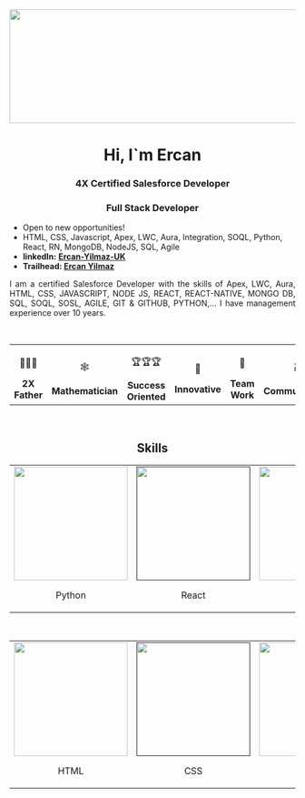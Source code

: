 <img src="https://www.mastercard.com/news/media/vlfhx54n/cyber-tips-alt-banner.png?rnd=132791406581570000" width="1000" height="200">
<h1 align="center">Hi, I`m Ercan</h1>
<h3 align="center">4X Certified Salesforce Developer</h3>
<h3 align="center"> Full Stack Developer</h3>
<ul>
  <li>Open to new opportunities!</li>
  <li>HTML, CSS, Javascript, Apex, LWC, Aura, Integration, SOQL, Python, React, RN, MongoDB, NodeJS, SQL, Agile </li>
  <li><strong>linkedIn:</strong>  <a target="_blank" href="https://www.linkedin.com/in/ercan-yilmaz-uk"><strong>Ercan-Yilmaz-UK</strong></a> </li>
  <li><strong>Trailhead: </strong> <a href="https://trailblazer.me/id/ercanyilmaz" target="_blank"><strong>Ercan Yilmaz</strong></a> </li>
</ul>

<p align="justify">I am a certified Salesforce Developer with the skills of Apex, LWC, Aura, HTML, CSS, JAVASCRIPT, NODE JS, REACT, REACT-NATIVE, MONGO DB, SQL, SOQL, SOSL, AGILE, GIT & GITHUB, PYTHON,... I have management experience over 10 years.</p>



<p>&nbsp;</p>
<table width="100%" align="center">
  <tr>
    <td align="center">
      <p>👨‍👨‍🎓</p>
      <b>  2X  Father  </b>
    </td>
    <td align="center">
      <p>🕸️</p>
      <b> Mathematician </b>
    </td>
    <td align="center">
      <p>🏆🏆🏆</p>
      <b>Success Oriented</b>
    </td>
    <td align="center">
      <p>🚀</p>
      <b>  Innovative  </b>
    </td>
    <td align="center">
      <p>👥</p>
      <b>  Team Work  </b>
    </td>
    <td align="center">
      <p>🗃️</p>
      <b>  Communication </b>
    </td>    
  </tr>
</table>

<p>&nbsp;</p>

<h2 align="center">Skills</h2>


<table width="100%" align="center">
   
  <tr>
    <td align="center">
      <a href="https://www.python.org" target="_blank">
        <img src=" https://upload.wikimedia.org/wikipedia/commons/thumb/9/99/Unofficial_JavaScript_logo_2.svg/2048px-Unofficial_JavaScript_logo_2.svg.png  " width="200"/>
      </a>
     <p>Python</p> 
    </td>
    <td align="center">
      <a href="                    " target="_blank">
        <img src="       https://www.google.com/url?sa=i&url=https%3A%2F%2Fen.wikipedia.org%2Fwiki%2FPython_(programming_language)&psig=AOvVaw2VD-G5nWWnqEbhcHAl3HoF&ust=1663931751874000&source=images&cd=vfe&ved=0CAwQjRxqFwoTCNCOr_qiqPoCFQAAAAAdAAAAABAD          " width="200"/>
      </a>
      <p>React</p>
    </td>
    <td align="center">
      <a href="   https://en.wikipedia.org/wiki/SQL            " target="_blank">
        <img src="   https://en.wikipedia.org/wiki/SQL            " width="200"/>
      </a>
      <p>    SQL      </p>
    </td>
    <td align="center">
      <a href="   https://trailhead.salesforce.com/     " target="_blank">
        <img src=" https://upload.wikimedia.org/wikipedia/commons/thumb/9/99/Unofficial_JavaScript_logo_2.svg/2048px-Unofficial_JavaScript_logo_2.svg.png  " width="200"/>
      </a>
      <p> Salesforce  </p>
    </td>  
    <td align="center">
      <a href="  https://www.java.com/      " target="_blank">
        <img src="   https://upload.wikimedia.org/wikipedia/en/thumb/3/30/Java_programming_language_logo.svg/1200px-Java_programming_language_logo.svg.png     " width="200"/>
      </a>
      <p> Java </p>
    </td>  
    <td align="center">
      <a href=" https://www.javascript.com      " target="_blank">
        <img src="   https://upload.wikimedia.org/wikipedia/commons/thumb/9/99/Unofficial_JavaScript_logo_2.svg/2048px-Unofficial_JavaScript_logo_2.svg.png     " width="200"/>
      </a>
      <p> JavaScript  </p>
    </td>  
    <td>
      <a href="https://programmers.io/all-about-salesforce-apex-programming/#:~:text=Apex%20is%20an%20object%2Doriented,similar%20to%20that%20of%20Java." "target="_blank">
        <img src=" https://upload.wikimedia.org/wikipedia/commons/thumb/9/99/Unofficial_JavaScript_logo_2.svg/2048px-Unofficial_JavaScript_logo_2.svg.png" width="200"/>
                                  </a>
    <p>Apex</p>
    </td>
      <td>
      <a href="https://www.google.com" "target="_blank">
        <img src=" https://1.bp.blogspot.com/-SgEgl_mvceU/Xh84R-T7frI/AAAAAAAAA0g/LeguRKrk27oSGbBVRrULWoTW4MOxn9hZwCLcBGAsYHQ/s1600/lightning-web-components.png  " width="200"/>
                                  </a>
    <p>LWC</p>
    </td>
      <td>
      <a href="https://www.google.com" "target="_blank">
        <img src=" https://i.ytimg.com/vi/CiqCfsTrlLA/maxresdefault.jpg  " width="200"/>
      </a>
    <p>Aura</p>
    </td>
     </tr>
                                                                                      
                                                                                  
                                                                                      
</table>
<p>&nbsp;</p>

<table width="100%" align="center">
      <tr>
    <td align="center">
      <a href="https://www.python.org" target="_blank">
        <img src="  https://upload.wikimedia.org/wikipedia/commons/thumb/9/99/Unofficial_JavaScript_logo_2.svg/2048px-Unofficial_JavaScript_logo_2.svg.png   " width="200"/>
      </a>
     <p>HTML</p> 
    </td>
    <td align="center">
      <a href="                    " target="_blank">
        <img src="       https://www.google.com/url?sa=i&url=https%3A%2F%2Fen.wikipedia.org%2Fwiki%2FPython_(programming_language)&psig=AOvVaw2VD-G5nWWnqEbhcHAl3HoF&ust=1663931751874000&source=images&cd=vfe&ved=0CAwQjRxqFwoTCNCOr_qiqPoCFQAAAAAdAAAAABAD          " width="200"/>
      </a>
      <p>CSS</p>
    </td>
    <td align="center">
      <a href="   https://en.wikipedia.org/wiki/SQL            " target="_blank">
        <img src="   https://en.wikipedia.org/wiki/SQL            " width="200"/>
      </a>
      <p>    CPQ      </p>
    </td>
    <td align="center">
      <a href="   https://trailhead.salesforce.com/     " target="_blank">
        <img src=" https://upload.wikimedia.org/wikipedia/commons/thumb/9/99/Unofficial_JavaScript_logo_2.svg/2048px-Unofficial_JavaScript_logo_2.svg.png" width="200"/>
      </a>
      <p> REST API  </p>
    </td>  
    <td align="center">
      <a href="  https://www.java.com/      " target="_blank">
        <img src="   https://upload.wikimedia.org/wikipedia/en/thumb/3/30/Java_programming_language_logo.svg/1200px-Java_programming_language_logo.svg.png     " width="200"/>
      </a>
      <p> MongoDB </p>
    </td>  
    <td align="center">
      <a href=" https://www.javascript.com      " target="_blank">
        <img src="   https://upload.wikimedia.org/wikipedia/commons/thumb/9/99/Unofficial_JavaScript_logo_2.svg/2048px-Unofficial_JavaScript_logo_2.svg.png     " width="200"/>
      </a>
      <p> Redux  </p>
    </td>  
    <td>
      <a href="https://programmers.io/all-about-salesforce-apex-programming/#:~:text=Apex%20is%20an%20object%2Doriented,similar%20to%20that%20of%20Java." "target="_blank">
        <img src=" data:image/png; " width="200"/>
                                  </a>
    <p>Workbench</p>
    </td>
      <td>
      <a href="https://www.google.com" "target="_blank">
        <img src=" https://1.bp.blogspot.com/-SgEgl_mvceU/Xh84R-T7frI/AAAAAAAAA0g/LeguRKrk27oSGbBVRrULWoTW4MOxn9hZwCLcBGAsYHQ/s1600/lightning-web-components.png  " width="200"/>
        </a>
    <p>CMS</p>
    </td>
      <td>
      <a href="https://www.google.com" "target="_blank">
        <img src=" https://i.ytimg.com/vi/CiqCfsTrlLA/maxresdefault.jpg  " width="200"/>
      </a>
    <p>SOSL</p>
    </td>
     </tr>  
</table>
                                                                              

